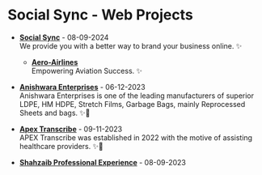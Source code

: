 <h1> Social Sync - Web Projects </h1>
<!-- Starts -->

* **[Social Sync](https://www.syncsocials.in/)** - 08-09-2024
    <br> We provide you with a better way to brand your business online. ✨

  * **[Aero-Airlines](https://aero-airlines.netlify.app/)**
    <br> Empowering Aviation Success. ✨

* **[Anishwara Enterprises](https://anishwara-enterprises.netlify.app/)** - 06-12-2023
    <br> Anishwara Enterprises is one of the leading manufacturers of superior LDPE, HM HDPE, Stretch Films, Garbage Bags, mainly Reprocessed Sheets and bags. ✨🙌

* **[Apex Transcribe](https://apex-transcribe.netlify.app/)** - 09-11-2023
    <br> APEX Transcribe was established in 2022 with the motive of assisting healthcare providers. ✨🙌

* **[Shahzaib Professional Experience](https://whereismybrand.netlify.app/)** - 08-09-2023

<!-- Ends -->


